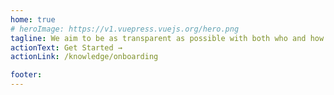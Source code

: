 ```yaml
---
home: true
# heroImage: https://v1.vuepress.vuejs.org/hero.png
tagline: We aim to be as transparent as possible with both who and how we work.
actionText: Get Started →
actionLink: /knowledge/onboarding

footer:
---
```

